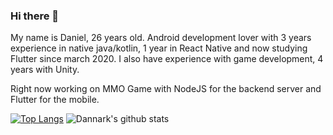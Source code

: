 ### Hi there 👋
My name is Daniel, 26 years old. Android development lover with 3 years experience in native java/kotlin, 1 year in React Native and now studying Flutter since march 2020.
I also have experience with game development, 4 years with Unity.

Right now working on MMO Game with NodeJS for the backend server and Flutter for the mobile.

[![Top Langs](https://github-readme-stats.vercel.app/api/top-langs/?username=Dannark&layout=compact)](https://github.com/Dannark/Dannark)
![Dannark's github stats](https://github-readme-stats.vercel.app/api?username=Dannark&theme=gotham&show_icons=true)

<!--
**Dannark/Dannark** is a ✨ _special_ ✨ repository because its `README.md` (this file) appears on your GitHub profile.

Here are some ideas to get you started:

- 🔭 I’m currently working on ...
- 🌱 I’m currently learning ...
- 👯 I’m looking to collaborate on ...
- 🤔 I’m looking for help with ...
- 💬 Ask me about ...
- 📫 How to reach me: ...
- 😄 Pronouns: ...
- ⚡ Fun fact: ...
-->
